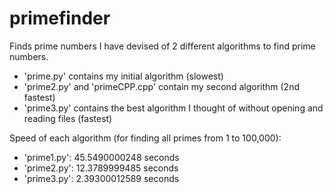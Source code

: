 # primefinder
Finds prime numbers
I have devised of 2 different algorithms to find prime numbers.
* 'prime.py' contains my initial algorithm (slowest)
* 'prime2.py' and 'primeCPP.cpp' contain my second algorithm (2nd fastest)
* 'prime3.py' contains the best algorithm I thought of without opening and reading files (fastest)

Speed of each algorithm (for finding all primes from 1 to 100,000):
* 'prime1.py': 45.5490000248 seconds
* 'prime2.py': 12.3789999485 seconds
* 'prime3.py': 2.39300012589 seconds

